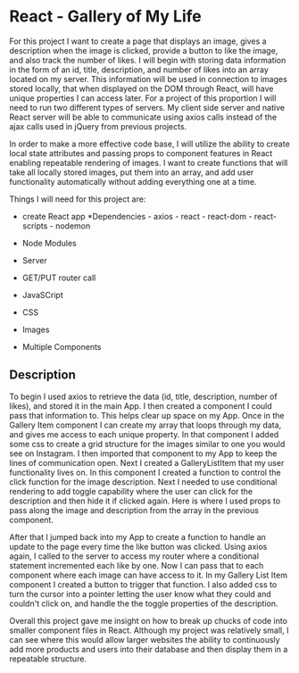 # React - Gallery of My Life

For this project I want to create a page that displays an image, gives a description when the image is clicked, provide a button to like the image, and also track the number of likes. I will begin with storing data information in the form of an id, title, description, and number of likes into an array located on my server. This information will be used in connection to images stored locally, that when displayed on the DOM through React, will have unique properties I can access later. For a project of this proportion I will need to run two different types of servers. My client side server and native React server will be able to communicate using axios calls instead of the ajax calls used in jQuery from previous projects.

In order to make a more effective code base, I will utilize the ability to create local state attributes and passing props to component features in React enabling repeatable rendering of images. I want to create functions that will take all locally stored images, put them into an array, and add user functionality automatically without adding everything one at a time.

Things I will need for this project are:

* create React app
    *Dependencies
        - axios
        - react
        - react-dom
        - react-scripts
        - nodemon

* Node Modules
* Server 
* GET/PUT router call
* JavaSCript
* CSS
* Images
* Multiple Components

## Description

To begin I used axios to retrieve the data (id, title, description, number of likes), and stored it in the main App. I then created a component I could pass that information to. This helps clear up space on my App. Once in the Gallery Item component I can create my array that loops through my data, and gives me access to each unique property. In that component I added some css to create a grid structure for the images similar to one you would see on Instagram. I then imported that component to my App to keep the lines of communication open. Next I created a GalleryListItem that my user functionality lives on. In this component I created a function to control the click function for the image description. Next I needed to use conditional rendering to add toggle capability where the user can click for the description and then hide it if clicked again. Here is where I used props to pass along the image and description from the array in the previous component. 

After that I jumped back into my App to create a function to handle an update to the page every time the like button was clicked. Using axios again, I called to the server to access my router where a conditional statement incremented each like by one. Now I can pass that to each component where each image can have access to it. In my Gallery List Item component I created a button to trigger that function. I also added css to turn the cursor into a pointer letting the user know what they could and couldn't click on, and handle the the toggle properties of the description. 

Overall this project gave me insight on how to break up chucks of code into smaller component files in React. Although my project was relatively small, I can see where this would allow larger websites the ability to continuously add more products and users into their database and then display them in a repeatable structure.
